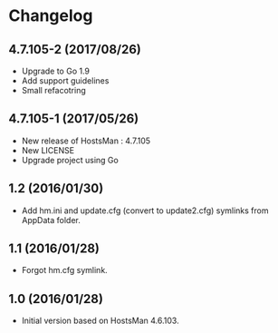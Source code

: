 # Changelog

## 4.7.105-2 (2017/08/26)

* Upgrade to Go 1.9
* Add support guidelines
* Small refacotring

## 4.7.105-1 (2017/05/26)

* New release of HostsMan : 4.7.105
* New LICENSE
* Upgrade project using Go

## 1.2 (2016/01/30)

* Add hm.ini and update.cfg (convert to update2.cfg) symlinks from AppData folder.

## 1.1 (2016/01/28)

* Forgot hm.cfg symlink.

## 1.0 (2016/01/28)

* Initial version based on HostsMan 4.6.103.
